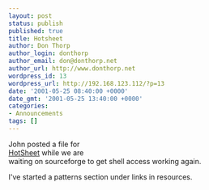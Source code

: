 ```yaml
---
layout: post
status: publish
published: true
title: Hotsheet
author: Don Thorp
author_login: donthorp
author_email: don@donthorp.net
author_url: http://www.donthorp.net
wordpress_id: 13
wordpress_url: http://192.168.123.112/?p=13
date: '2001-05-25 08:40:00 +0000'
date_gmt: '2001-05-25 13:40:00 +0000'
categories:
- Announcements
tags: []
---
```

<p>
					John posted a file for<br />
					<a href="http://sourceforge.net/projects/hotsheet" target="_blank">HotSheet</a> while we are<br />
					waiting on sourceforge to get shell access working again.
				</p>
<p>
					I've started a patterns section under links in resources.
				</p>
